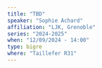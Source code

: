 ```yaml
---
title: "TBD"
speaker: "Sophie Achard"
affiliation: "LJK, Grenoble"
series: "2024-2025"
when: "12/09/2024 - 14:00"
type: bigre
where: "Taillefer R31"
---
```


